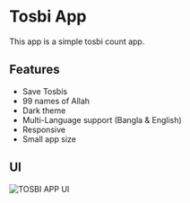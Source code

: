 # Tosbi App

This app is a simple tosbi count app.

## Features

- Save Tosbis
- 99 names of Allah
- Dark theme
- Multi-Language support (Bangla & English)
- Responsive
- Small app size


## UI

![TOSBI APP UI](https://github.com/user-attachments/assets/8846c265-87c9-464f-8ffd-d9c9940dd2dc)

